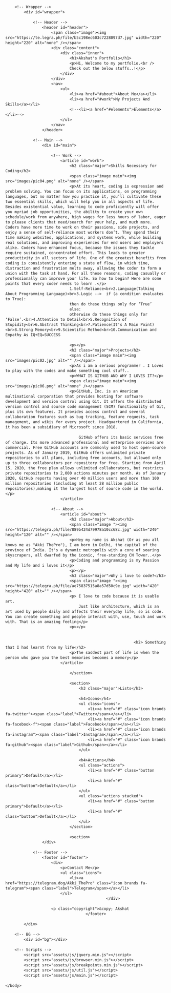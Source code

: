 <!DOCTYPE HTML>
<!--
	This is coded by Akshat7678.. If you will cope my code without my credits then you are the biggest gay on this world :)
-->
<html>
	<head>
		<title>Akshat7678</title>
		<meta charset="utf-8" />
		<meta name="viewport" content="width=device-width, initial-scale=1, user-scalable=no" />
		<link rel="stylesheet" href="assets/css/main.css" />
		<noscript><link rel="stylesheet" href="assets/css/noscript.css" /></noscript>
	</head>
	<body class="is-preload">

		<!-- Wrapper -->
			<div id="wrapper">

				<!-- Header -->
					<header id="header">
						<span class="image"><img src="https://te.legra.ph/file/b5c198ec603c7228097d7.jpg" width="220" height="220" alt="none" /></span>
						<div class="content">
							<div class="inner">
								<h1>Akshat's Portfolio</h1>
								<p>Hi, Welcome to my portfolio.<br />
								Check out the below stuffs..!</p>
							</div>
						</div>
						<nav>
							<ul>
								<li><a href="#about">About Me</a></li>
								<li><a href="#work">My Projects And Skills</a></li>
								<!--<li><a href="#elements">Elements</a></li>-->
							</ul>
						</nav>
					</header>

				<!-- Main -->
					<div id="main">

						<!-- Work -->
							<article id="work">
								<h2 class="major">Skills Necessary for Coding</h2>
								<span class="image main"><img src="images/pic04.png" alt="none" /></span>
								<p>At its heart, coding is expression and problem solving. You can focus on its applications, on programming languages, but no matter how you practice it, you’ll cultivate these two essential skills, which will help you in all aspects of life. Besides existential value, learning to code proficiently will offer you myriad job opportunities, the ability to create your own schedule/work from anywhere, high wages for less hours of labor, eager to please clients that need/search for your help, and much more. Coders have more time to work on their passions, side projects, and enjoy a sense of self-reliance most workers don’t. They spend their time making websites, applications, and systems work, while building real solutions, and improving experiences for end users and employers alike. Coders have enhanced focus, because the issues they tackle require sustained, concentrated effort. This leads to greater productivity in all sectors of life. One of the greatest benefits from coding is consistently entering a state of flow, in which time, distraction and frustration melts away, allowing the coder to form a union with the task at hand. For all these reasons, coding casually or professionally can improve your life. So how to begin? Here are some points that every coder needs to learn .</p>
								1.Self-Reliance<br>2.Language(Talking About Programming Language)<br>3.Logic -->  if (a condition evaluates to True):
								then do these things only for ‘True’
								else:
								otherwise do these things only for ‘False’.<br>4.Attention to Detail<br>5.Recognition of Stupidity<br>6.Abstract Thinking<br>7.Patience(It's A Main Point)<br>8.Strong Memory<br>9.Scientific Method<br>10.Communication and Empathy As IQ+EQ=SUCCESS

								<p></p>
								<h2 class="major">Projects</h2>
								<span class="image main"><img src="images/pic02.jpg" alt="" /></span>
								<p>As i am a serious programmer . I Loves to play with the codes and make something cool stuff..
								<p>WHAT IS GITHUB AND WHY I LOVES IT?</p>
								<span class="image main"><img src="images/pic06.png" alt="none" /></span>
								<p>GitHub, Inc. is an American multinational corporation that provides hosting for software development and version control using Git. It offers the distributed version control and source code management (SCM) functionality of Git, plus its own features. It provides access control and several collaboration features such as bug tracking, feature requests, task management, and wikis for every project. Headquartered in California, it has been a subsidiary of Microsoft since 2018.

									GitHub offers its basic services free of charge. Its more advanced professional and enterprise services are commercial. Free GitHub accounts are commonly used to host open-source projects. As of January 2019, GitHub offers unlimited private repositories to all plans, including free accounts, but allowed only up to three collaborators per repository for free. Starting from April 15, 2020, the free plan allows unlimited collaborators, but restricts private repositories to 2,000 actions minutes per month. As of January 2020, GitHub reports having over 40 million users and more than 100 million repositories (including at least 28 million public repositories),making it the largest host of source code in the world.</p>
							</article>

						<!-- About -->
							<article id="about">
								<h2 class="major">About</h2>
								<span class="image "><img src="https://telegra.ph/file/889b424d79978a10cc68c.jpg" width="240" height="120" alt="" /></span>
								<p>Hey my name is Akshat (Or as you all knows me as "Akki ThePro"), I am born in Delhi, the capital of the province of India. It's a dynamic metropolis with a core of soaring skyscrapers, all dwarfed by the iconic, free-standing CN Tower..</p>
								<p>Coding and programming is my Passion and My life and i loves it</p>
								<p></p>
								<h3 class="major">Why i love to code?</h3>
								<span class="image "><img src="https://telegra.ph/file/ae75837515a8a57d50c9e.jpg" width="420" height="420" alt="" /></span>
								<p> I love to code because it is usable art.
									Just like architecture, which is an art used by people daily and affects their everyday life, so is code. You can create something and people interact with, use, touch and work with. That is an amazing feeling</p>
								<p></p>
								
								
                                                            <h2> Something that I had learnt from my life</h2>
							    <p>The saddest part of life is when the person who gave you the best memories becomes a memory</p>	
							</article>

								</section>

								<section>
									<h3 class="major">Lists</h3>

									<h4>Icons</h4>
									<ul class="icons">
										<li><a href="#" class="icon brands fa-twitter"><span class="label">Twitter</span></a></li>
										<li><a href="#" class="icon brands fa-facebook-f"><span class="label">Facebook</span></a></li>
										<li><a href="#" class="icon brands fa-instagram"><span class="label">Instagram</span></a></li>
										<li><a href="#" class="icon brands fa-github"><span class="label">Github</span></a></li>
									</ul>

									<h4>Actions</h4>
									<ul class="actions">
										<li><a href="#" class="button primary">Default</a></li>
										<li><a href="#" class="button">Default</a></li>
									</ul>
									<ul class="actions stacked">
										<li><a href="#" class="button primary">Default</a></li>
										<li><a href="#" class="button">Default</a></li>
									</ul>
								</section>

								<section>
					</div>

				<!-- Footer -->
					<footer id="footer">
						<div>
							<p>Contact Me</p>
							<ul class="icons">
								<li><a href="https://telegram.dog/Akki_ThePro" class="icon brands fa-telegram"><span class="label">Telegram</span></a></li>
							</ul>	
                                                </div>
					
						<p class="copyright">&copy; Akshat
                                       </footer>

			</div>

		<!-- BG -->
			<div id="bg"></div>

		<!-- Scripts -->
			<script src="assets/js/jquery.min.js"></script>
			<script src="assets/js/browser.min.js"></script>
			<script src="assets/js/breakpoints.min.js"></script>
			<script src="assets/js/util.js"></script>
			<script src="assets/js/main.js"></script>

	</body>
</html>
